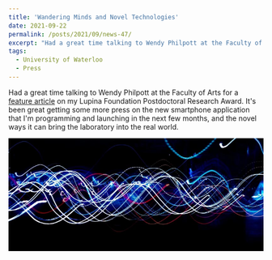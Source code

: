 ```yaml
---
title: 'Wandering Minds and Novel Technologies'
date: 2021-09-22
permalink: /posts/2021/09/news-47/
excerpt: "Had a great time talking to Wendy Philpott at the Faculty of Arts for a <a href='https://uwaterloo.ca/news/arts/wandering-minds-and-dysfunctional-emotions' target='_blank'>feature article</a> on my Lupina Foundation Postdoctoral Research Award. It's been great getting some more press on the new smartphone application that I'm programming and launching in the next few months, and the novel ways it can bring the laboratory into the real world.<br><br><img src='/images/posts/2021_09_press.jpg'><br><br>"
tags:
  - University of Waterloo
  - Press
---
```


Had a great time talking to Wendy Philpott at the Faculty of Arts for a [feature article](https://uwaterloo.ca/news/arts/wandering-minds-and-dysfunctional-emotions) on my Lupina Foundation Postdoctoral Research Award. It's been great getting some more press on the new smartphone application that I'm programming and launching in the next few months, and the novel ways it can bring the laboratory into the real world.

![internal](/images/posts/2021_09_press.jpg)